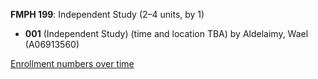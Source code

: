 **FMPH 199**: Independent Study (2–4 units, by 1)

- **001** (Independent Study) (time and location TBA) by Aldelaimy, Wael (A06913560)

[Enrollment numbers over time](./FMPH199.tsv)
